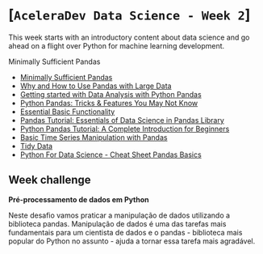 # [`AceleraDev Data Science - Week 2`]

This week starts with an introductory content about data science and go ahead on a flight over Python for machine learning development.

Minimally Sufficient Pandas
* [Minimally Sufficient Pandas](https://medium.com/dunder-data/minimally-sufficient-pandas-a8e67f2a2428)
* [Why and How to Use Pandas with Large Data](https://medium.com/dunder-data/minimally-sufficient-pandas-a8e67f2a2428)
* [Getting started with Data Analysis with Python Pandas](https://towardsdatascience.com/getting-started-to-data-analysis-with-python-pandas-with-titanic-dataset-a195ab043c77)
* [Python Pandas: Tricks & Features You May Not Know](https://towardsdatascience.com/getting-started-to-data-analysis-with-python-pandas-with-titanic-dataset-a195ab043c77)
* [Essential Basic Functionality](https://pandas.pydata.org/pandas-docs/stable/getting_started/basics.html)
* [Pandas Tutorial: Essentials of Data Science in Pandas Library](https://medium.com/@shakasom/pandas-tutorial-essentials-of-data-science-in-pandas-library-9b0c81dbfcb1)
* [Python Pandas Tutorial: A Complete Introduction for Beginners](https://www.learndatasci.com/tutorials/python-pandas-tutorial-complete-introduction-for-beginners/)
* [Basic Time Series Manipulation with Pandas](https://towardsdatascience.com/basic-time-series-manipulation-with-pandas-4432afee64ea)
* [Tidy Data](https://r4ds.had.co.nz/tidy-data.html)
* [Python For Data Science - Cheat Sheet Pandas Basics](https://assets.datacamp.com/blog_assets/PandasPythonForDataScience.pdf)

## Week challenge

__Pré-processamento de dados em Python__

Neste desafio vamos praticar a manipulação de dados utilizando a biblioteca pandas. Manipulação de dados é uma das tarefas mais fundamentais para um cientista de dados e o pandas - biblioteca mais popular do Python no assunto - ajuda a tornar essa tarefa mais agradável.
